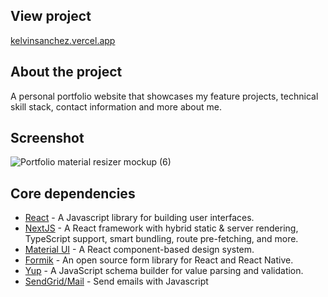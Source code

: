 ## View project

[kelvinsanchez.vercel.app](https://kelvinsanchez.vercel.app/)

## About the project

A personal portfolio website that showcases my feature projects, technical skill stack, contact information and more about me.

## Screenshot

![Portfolio material resizer mockup (6)](https://user-images.githubusercontent.com/4708484/94466143-f9a11780-018e-11eb-8faa-8dcd22c15b6f.png)

## Core dependencies

- [React](https://reactjs.org/) - A Javascript library for building user interfaces.
- [NextJS](https://nextjs.org/) - A React framework with hybrid static & server rendering, TypeScript support, smart bundling, route pre-fetching, and more.
- [Material UI](https://material-ui.com/) - A React component-based design system.
- [Formik](https://www.npmjs.com/package/formik) - An open source form library for React and React Native.
- [Yup](https://www.npmjs.com/package/yup) - A JavaScript schema builder for value parsing and validation.
- [SendGrid/Mail](https://www.npmjs.com/package/@sendgrid/mail) - Send emails with Javascript
